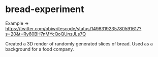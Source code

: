 # bread-experiment
Example -> https://twitter.com/obiwritescode/status/1498319235780591617?s=20&t=Ry60BH7nMYcQoQUnzJLs7Q

Created a 3D render of randomly generated slices of bread. Used as a background for a food company.

